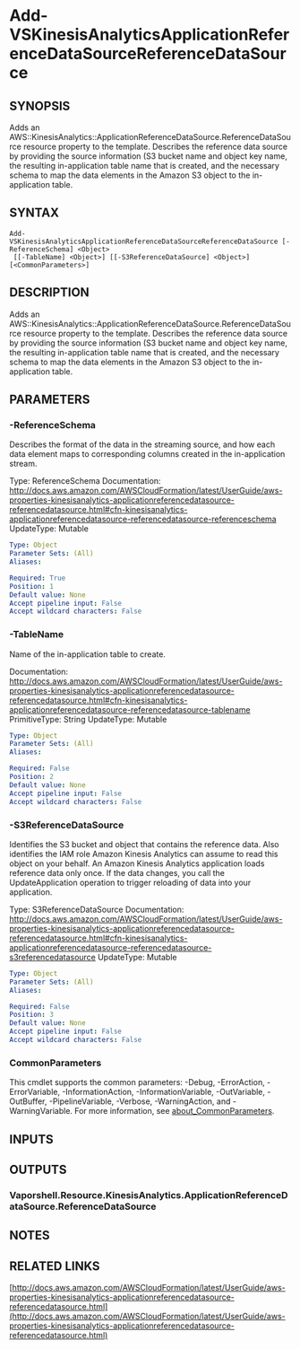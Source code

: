 # Add-VSKinesisAnalyticsApplicationReferenceDataSourceReferenceDataSource

## SYNOPSIS
Adds an AWS::KinesisAnalytics::ApplicationReferenceDataSource.ReferenceDataSource resource property to the template.
Describes the reference data source by providing the source information (S3 bucket name and object key name, the resulting in-application table name that is created, and the necessary schema to map the data elements in the Amazon S3 object to the in-application table.

## SYNTAX

```
Add-VSKinesisAnalyticsApplicationReferenceDataSourceReferenceDataSource [-ReferenceSchema] <Object>
 [[-TableName] <Object>] [[-S3ReferenceDataSource] <Object>] [<CommonParameters>]
```

## DESCRIPTION
Adds an AWS::KinesisAnalytics::ApplicationReferenceDataSource.ReferenceDataSource resource property to the template.
Describes the reference data source by providing the source information (S3 bucket name and object key name, the resulting in-application table name that is created, and the necessary schema to map the data elements in the Amazon S3 object to the in-application table.

## PARAMETERS

### -ReferenceSchema
Describes the format of the data in the streaming source, and how each data element maps to corresponding columns created in the in-application stream.

Type: ReferenceSchema
Documentation: http://docs.aws.amazon.com/AWSCloudFormation/latest/UserGuide/aws-properties-kinesisanalytics-applicationreferencedatasource-referencedatasource.html#cfn-kinesisanalytics-applicationreferencedatasource-referencedatasource-referenceschema
UpdateType: Mutable

```yaml
Type: Object
Parameter Sets: (All)
Aliases:

Required: True
Position: 1
Default value: None
Accept pipeline input: False
Accept wildcard characters: False
```

### -TableName
Name of the in-application table to create.

Documentation: http://docs.aws.amazon.com/AWSCloudFormation/latest/UserGuide/aws-properties-kinesisanalytics-applicationreferencedatasource-referencedatasource.html#cfn-kinesisanalytics-applicationreferencedatasource-referencedatasource-tablename
PrimitiveType: String
UpdateType: Mutable

```yaml
Type: Object
Parameter Sets: (All)
Aliases:

Required: False
Position: 2
Default value: None
Accept pipeline input: False
Accept wildcard characters: False
```

### -S3ReferenceDataSource
Identifies the S3 bucket and object that contains the reference data.
Also identifies the IAM role Amazon Kinesis Analytics can assume to read this object on your behalf.
An Amazon Kinesis Analytics application loads reference data only once.
If the data changes, you call the UpdateApplication operation to trigger reloading of data into your application.

Type: S3ReferenceDataSource
Documentation: http://docs.aws.amazon.com/AWSCloudFormation/latest/UserGuide/aws-properties-kinesisanalytics-applicationreferencedatasource-referencedatasource.html#cfn-kinesisanalytics-applicationreferencedatasource-referencedatasource-s3referencedatasource
UpdateType: Mutable

```yaml
Type: Object
Parameter Sets: (All)
Aliases:

Required: False
Position: 3
Default value: None
Accept pipeline input: False
Accept wildcard characters: False
```

### CommonParameters
This cmdlet supports the common parameters: -Debug, -ErrorAction, -ErrorVariable, -InformationAction, -InformationVariable, -OutVariable, -OutBuffer, -PipelineVariable, -Verbose, -WarningAction, and -WarningVariable. For more information, see [about_CommonParameters](http://go.microsoft.com/fwlink/?LinkID=113216).

## INPUTS

## OUTPUTS

### Vaporshell.Resource.KinesisAnalytics.ApplicationReferenceDataSource.ReferenceDataSource
## NOTES

## RELATED LINKS

[http://docs.aws.amazon.com/AWSCloudFormation/latest/UserGuide/aws-properties-kinesisanalytics-applicationreferencedatasource-referencedatasource.html](http://docs.aws.amazon.com/AWSCloudFormation/latest/UserGuide/aws-properties-kinesisanalytics-applicationreferencedatasource-referencedatasource.html)

